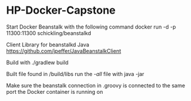 # HP-Docker-Capstone

Start Docker Beanstalk with the following command
docker run -d -p 11300:11300 schickling/beanstalkd

Client Library for beanstalkd Java
https://github.com/jpeffer/JavaBeanstalkClient

Build with 
./gradlew build

Built file found in /build/libs
run the *-all* file with
java -jar <filename>

Make sure the beanstalk connection in .groovy is connected to the same port the Docker container is running on
